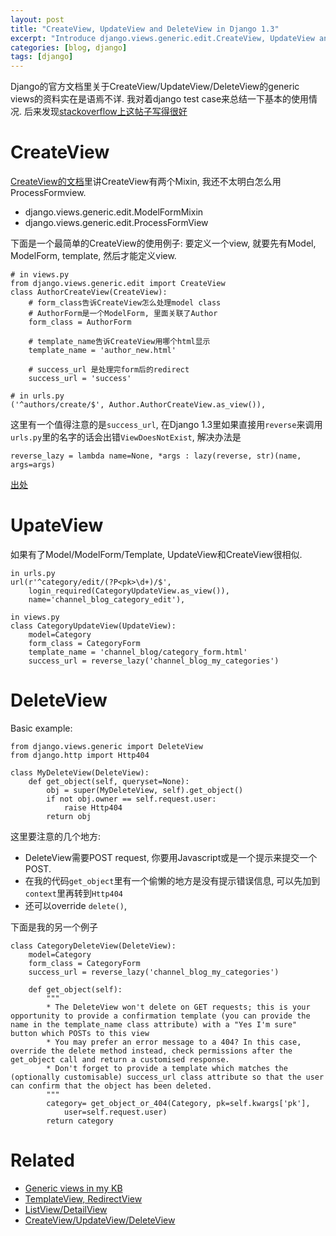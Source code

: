 ```yaml
---
layout: post
title: "CreateView, UpdateView and DeleteView in Django 1.3"
excerpt: "Introduce django.views.generic.edit.CreateView, UpdateView and DeleteView in Django 1.3"
categories: [blog, django]
tags: [django]
---
```


Django的官方文档里关于CreateView/UpdateView/DeleteView的generic views的资料实在是语焉不详. 我对着django test case来总结一下基本的使用情况. 
后来发现[stackoverflow上这帖子写得很好](http://stackoverflow.com/questions/5773724/how-do-i-use-createview-with-a-modelform)

CreateView
==============
[CreateView的文档][createvw]里讲CreateView有两个Mixin, 我还不太明白怎么用ProcessFormview.

* django.views.generic.edit.ModelFormMixin
* django.views.generic.edit.ProcessFormView

下面是一个最简单的CreateView的使用例子:
要定义一个view, 就要先有Model, ModelForm, template, 然后才能定义view.

    # in views.py
    from django.views.generic.edit import CreateView
    class AuthorCreateView(CreateView):
        # form_class告诉CreateView怎么处理model class
        # AuthorForm是一个ModelForm, 里面关联了Author
        form_class = AuthorForm 

        # template_name告诉CreateView用哪个html显示
        template_name = 'author_new.html'

        # success_url 是处理完form后的redirect
        success_url = 'success'

    # in urls.py
    ('^authors/create/$', Author.AuthorCreateView.as_view()),

这里有一个值得注意的是`success_url`, 在Django 1.3里如果直接用`reverse`来调用`urls.py`里的名字的话会出错`ViewDoesNotExist`, 解决办法是 

    reverse_lazy = lambda name=None, *args : lazy(reverse, str)(name, args=args)

[出处](http://djangosnippets.org/snippets/2445/)

UpateView
=============
如果有了Model/ModelForm/Template, UpdateView和CreateView很相似. 

    in urls.py
    url(r'^category/edit/(?P<pk>\d+)/$',                                      
        login_required(CategoryUpdateView.as_view()),                         
        name='channel_blog_category_edit'), 

    in views.py
    class CategoryUpdateView(UpdateView):
        model=Category
        form_class = CategoryForm
        template_name = 'channel_blog/category_form.html'
        success_url = reverse_lazy('channel_blog_my_categories')
                 
DeleteView
===========
Basic example:

    from django.views.generic import DeleteView
    from django.http import Http404

    class MyDeleteView(DeleteView):
        def get_object(self, queryset=None):
            obj = super(MyDeleteView, self).get_object()
            if not obj.owner == self.request.user:
                raise Http404
            return obj

这里要注意的几个地方:

 * DeleteView需要POST request, 你要用Javascript或是一个提示来提交一个POST.
 * 在我的代码`get_object`里有一个偷懒的地方是没有提示错误信息, 可以先加到`context`里再转到`Http404`
 * 还可以override `delete()`, 

下面是我的另一个例子

    class CategoryDeleteView(DeleteView):
        model=Category
        form_class = CategoryForm 
        success_url = reverse_lazy('channel_blog_my_categories')

        def get_object(self):
            """
            * The DeleteView won't delete on GET requests; this is your opportunity to provide a confirmation template (you can provide the name in the template_name class attribute) with a "Yes I'm sure" button which POSTs to this view
            * You may prefer an error message to a 404? In this case, override the delete method instead, check permissions after the get_object call and return a customised response.
            * Don't forget to provide a template which matches the (optionally customisable) success_url class attribute so that the user can confirm that the object has been deleted.
            """
            category= get_object_or_404(Category, pk=self.kwargs['pk'],
                user=self.request.user)
            return category

Related
=========
 * [Generic views in my KB](/knowledge/entry/django-generic-views.html)
 * [TemplateView, RedirectView](/blog/django/generic-views-base.html)
 * [ListView/DetailView](/blog/django/generic-views-list.html)
 * [CreateView/UpdateView/DeleteView](/blog/django/generic-views-edit.html)


[createvw]: http://docs.djangoproject.com/en/1.3/ref/class-based-views/#django.views.generic.base.CreateView
[upvw]: http://docs.djangoproject.com/en/1.3/ref/class-based-views/#django.views.generic.base.UpdateView
[delvw]: http://docs.djangoproject.com/en/1.3/ref/class-based-views/#django.views.generic.base.DeleteView
